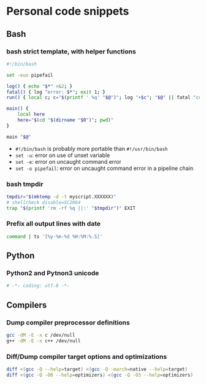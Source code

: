 # Personal code snippets


## Bash

### bash strict template, with helper functions

```sh
#!/bin/bash

set -euo pipefail

log() { echo "$*" >&2; }
fatal() { log "error: $*"; exit 1; }
run() { local c; c="$(printf ' %q' "$@")"; log "+$c"; "$@" || fatal "command failed ($?):$c"; }

main() {
    local here
    here="$(cd "$(dirname "$0")"; pwd)"
}

main "$@"
```

- `#!/bin/bash` is probably more portable than `#!/usr/bin/bash`
- `set -u`: error on use of unset variable
- `set -e`: error on uncaught command error
- `set -o pipefail`: error on uncaught command error in a pipeline chain

### bash tmpdir

```sh
tmpdir="$(mktemp -d -t myscript.XXXXXX)"
# shellcheck disable=SC2064
trap "$(printf 'rm -rf %q ||:' "$tmpdir")" EXIT
```

### Prefix all output lines with date

```sh
command | ts '[%y-%m-%d %H:%M:%.S]'
```

## Python

### Python2 and Pytnon3 unicode

```py
# -*- coding: utf-8 -*-
```


## Compilers

### Dump compiler preprocessor definitions

```sh
gcc -dM -E -x c /dev/null
g++ -dM -E -x c++ /dev/null
```

### Diff/Dump compiler target options and optimizations

```sh
diff <(gcc -Q --help=target) <(gcc -Q -march=native --help=target)
diff <(gcc -Q -O0 --help=optimizers) <(gcc -Q -O3 --help=optimizers)
```

